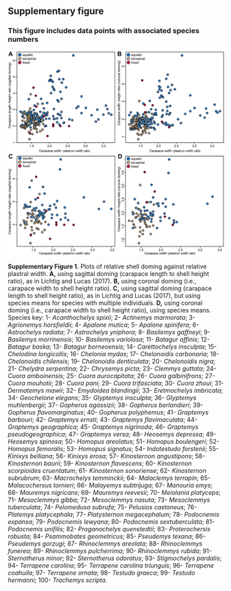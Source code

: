 ## Supplementary figure

### This figure includes data points with associated species numbers


![image](https://github.com/G-Hermanson/Reply_shell_measurements_LL2017/blob/main/data/Supplementary_Figure/Lichtig_and_Lucas_data_plot_supplementary_version.png)

**Supplementary Figure 1.** Plots of relative shell doming against relative plastral width. **A,** using sagittal doming (carapace length to shell height ratio), as in Lichtig and Lucas (2017). **B,** using coronal doming (i.e., carapace width to shell height ratio). **C,** using sagittal doming (carapace length to shell height ratio), as in Lichtig and Lucas (2017), but using species means for species with multiple individuals. **D,** using coronal doming (i.e., carapace width to shell height ratio), using species means. Species key: 1- *Acanthochelys spixii*; 2- *Actinemys marmorata*; 3- *Agrionemys horsfieldii*; 4- *Apalone mutica*; 5- *Apalone spinifera*; 6- *Astrochelys radiata*; 7- *Astrochelys yniphora*; 8- *Basilemys gaffneyi*; 9- *Basilemys morrinensis*; 10- *Basilemys variolosa*; 11- *Batagur affinis*; 12- *Batagur baska*; 13- *Batagur borneoensis*; 14- *Carettochelys insculpta*; 15- *Chelodina longicollis*; 16- *Chelonia mydas*; 17- *Chelonoidis carbonaria*; 18- *Chelonoidis chilensis*; 19- *Chelonoidis denticulata*; 20- *Chelonoidis nigra*; 21- *Chelydra serpentina*; 22- *Chrysemys picta*; 23- *Clemmys guttata*; 24- *Cuora amboinensis*; 25- *Cuora aurocapitata*; 26- *Cuora galbinifrons*; 27- *Cuora mouhotii*; 28- *Cuora pani*; 29- *Cuora trifasciata*; 30- *Cuora zhoui*; 31- *Dermatemys mawii*; 32- *Emydoidea blandingii*; 33- *Eretmochelys imbricata*; 34- *Geochelone elegans*; 35- *Glyptemys insculpta*; 36- *Glyptemys muhlenbergii*; 37- *Gopherus agassizii*; 38- *Gopherus berlandieri*; 39- *Gopherus flavomarginatus*; 40- *Gopherus polyphemus*; 41- *Graptemys barbouri*; 42- *Graptemys ernsti*; 43- *Graptemys flavimaculata*; 44- *Graptemys geographica*; 45- *Graptemys nigrinoda*; 46- *Graptemys pseudogeographica*; 47- *Graptemys versa*; 48- *Heosemys depressa*; 49- *Heosemys spinosa*; 50- *Homopus areolatus*; 51- *Homopus boulengeri*; 52- *Homopus femoralis*; 53- *Homopus signatus*; 54- *Indotestudo forstenii*; 55- *Kinixys belliana*; 56- *Kinixys erosa*; 57- *Kinosternon angustipons*; 58- *Kinosternon baurii*; 59- *Kinosternon flavescens*; 60- *Kinosternon scorpioides cruentatum*; 61- *Kinosternon sonoriense*; 62- *Kinosternon subrubrum*; 63- *Macrochelys temminckii*; 64- *Malaclemys terrapin*; 65- *Malacochersus tornieri*; 66- *Malayemys subtrijuga*; 67- *Manouria emys*; 68- *Mauremys nigricans*; 69- *Mauremys reevesii*; 70- *Meiolania platyceps*; 71- *Mesoclemmys gibba*; 72- *Mesoclemmys nasuta*; 73- *Mesoclemmys tuberculata*; 74- *Pelomedusa subrufa*; 75- *Pelusios castaneus*; 76- *Platemys platycephala*; 77- *Platysternon megacephalum*; 78- *Podocnemis expansa*; 79- *Podocnemis lewyana*; 80- *Podocnemis sextuberculata*; 81- *Podocnemis unifilis*; 82- *Proganochelys quenstedtii*; 83- *Proterochersis robusta*; 84- *Psammobates geometricus*; 85- *Pseudemys texana*; 86- *Pseudemys gorzugi*; 87- *Rhinoclemmys areolata*; 88- *Rhinoclemmys funerea*; 89- *Rhinoclemmys pulcherrima*; 90- *Rhinoclemmys rubida*; 91- *Sternotherus minor*; 92- *Sternotherus odoratus*; 93- *Stigmochelys pardalis*; 94- *Terrapene carolina*; 95- *Terrapene carolina triunguis*; 96- *Terrapene coahuila*; 97- *Terrapene ornata*; 98- *Testudo graeca*; 99- *Testudo hermanni*; 100- *Trachemys scripta*.